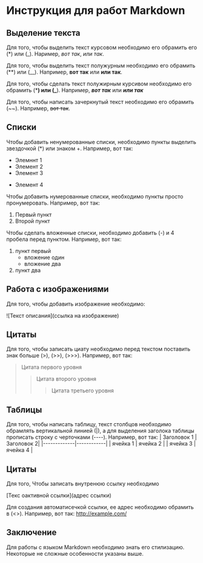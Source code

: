# Инструкция для работ Markdown

## Выделение текста

Для того, чтобы выделить текст курсовом необходимо его обрамить его (*) или (_). Наример, *вот так*, _или так_.

Для того, чтобы выделить текст полужурным необходимо его обрамить (**) или (__). Например, **вот так** или __или так__.

Для того, чтобы сделать текст полужирным курсивом необходимо его обрамить (***) или (_**). Например, ***вот так*** или _**или так**_

Для того, чтобы написать зачеркнутый текст необходимо его обрамить (~~). Например, ~~вот так~~.

## Списки

Чтобы добавить ненумерованные списки, необходимо пункты выделить звездочкой (*) или знаком +. Например, вот так:
* Элемннт 1
* Элемент 2
* Элемент 3
+ Элемент 4

Чтобы добавить нумерованные списки, необходимо пункты просто пронумеровать. Например, вот так:
1. Первый пункт
2. Второй пункт

Чтобы сделать вложенные списки, необходимо добавить (-) и 4 пробела перед пунктом. Например, вот так:
1. пункт первый
    - вложение один
    - вложение два
2. пункт два

## Работа с изображениями

Для того, чтобы добавить изображение необходимо:

![Текст описания](ссылка на изображение)

## Цитаты

Для того, чтобы записать циату необходимо перед текстом поставить  знак больше (>), (>>), (>>>). Например, вот так:
> Цитата первого уровня
>> Цитата второго уровня
>>> Цитата третьего уровня

## Таблицы

Для того, чтобы написать таблицу, текст столбцов необходимо обрамлять вертикальной линией (|), а для выделения заголока таблицы прописать строку с черточками (----). Например, вот так:
| Заголовок 1 | Заголовок 2|
|-------------|------------|
| ячейка 1    | ячейка 2   |
| ячейка 3    | ячейка 4   |

## Цитаты

Для того, Чтобы записать внутренюю ссылку необходимо

[Текс оактивной ссылки](адрес ссылки)

Для создания автоматисечкой ссылки, ее адрес необходимо обрамить в (<>). Например, вот так: 
<http://example.com/>

## Заключение

Для работы с языком Markdown необходимо знать его стилизацию.  Некоторые не сложные особенности указаны выше.
